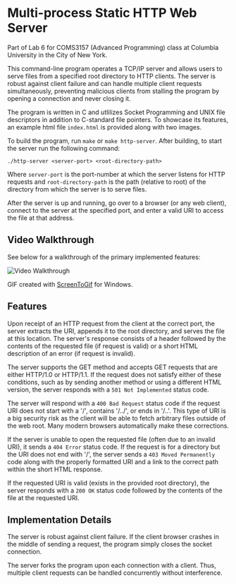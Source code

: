 # Multi-process Static HTTP Web Server

Part of Lab 6 for COMS3157 (Advanced Programming) class at Columbia University in the City of New York.

This command-line program operates a TCP/IP server and allows users to serve files from a specified root directory to HTTP clients. The server is robust against client failure and can handle multiple client requests simultaneously, preventing malicious clients from stalling the program by opening a connection and never closing it.

The program is written in C and utlilizes Socket Programming and UNIX file descriptors in addition to C-standard file pointers. To showcase its features, an example html file `index.html` is provided along with two images.

To build the program, run `make` or `make http-server`. After building, to start the server run the following command:

`./http-server <server-port> <root-directory-path>`

Where `server-port` is the port-number at which the server listens for HTTP requests and `root-directory-path` is the path (relative to root) of the directory from which the server is to serve files.

After the server is up and running, go over to a browser (or any web client), connect to the server at the specified port, and enter a valid URI to access the file at that address.

## Video Walkthrough

See below for a walkthrough of the primary implemented features:

<img src='./assets/gifwalkthrough.gif' title='Video Walkthrough' width='' alt='Video Walkthrough'/>

GIF created with [ScreenToGif](https://www.screentogif.com/) for Windows. 

## Features

Upon receipt of an HTTP request from the client at the correct port, the server extracts the URI, appends it to the root directory, and serves the file at this location. The server's response consists of a header followed by the contents of the requested file (if request is valid) or a short HTML description of an error (if request is invalid).

The server supports the GET method and accepts GET requests that are either HTTP/1.0 or HTTP/1.1. If the request does not satisfy either of these conditions, such as by sending another method or using a different HTML version, the server responds with a `501 Not Implemented` status code.

The server will respond with a `400 Bad Request` status code if the request URI does not start with a '/', contains '/../', or ends in '/..'. This type of URI is a big security risk as the client will be able to fetch arbitrary files outside of the web root. Many modern browsers automatically make these corrections.

If the server is unable to open the requested file (often due to an invalid URI), it sends a `404 Error` status code. If the request is for a directory but the URI does not end with '/', the server sends a `403 Moved Permanently` code along with the properly formatted URI and a link to the correct path within the short HTML response.

If the requested URI is valid (exists in the provided root directory), the server responds with a `200 OK` status code followed by the contents of the file at the requested URI.

## Implementation Details

The server is robust against client failure. If the client browser crashes in the middle of sending a request, the program simply closes the socket connection.

The server forks the program upon each connection with a client. Thus, multiple client requests can be handled concurrently without interference.



